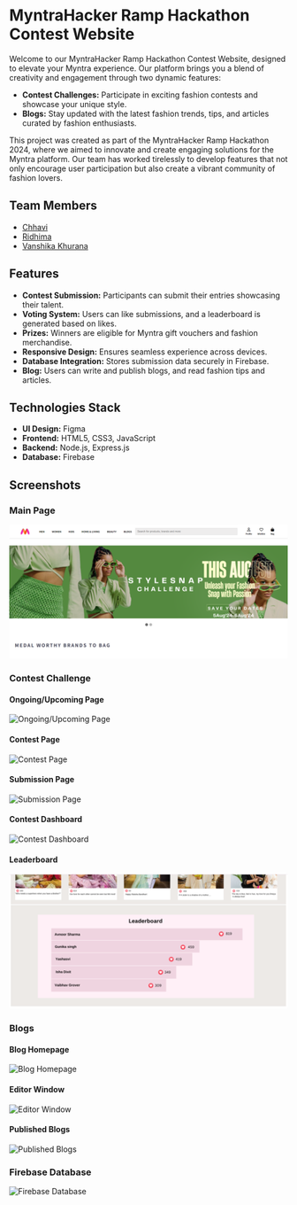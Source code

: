 # MyntraHacker Ramp Hackathon Contest Website

Welcome to our MyntraHacker Ramp Hackathon Contest Website, designed to elevate your Myntra experience. Our platform brings you a blend of creativity and engagement through two dynamic features:
- **Contest Challenges:** Participate in exciting fashion contests and showcase your unique style.
- **Blogs:** Stay updated with the latest fashion trends, tips, and articles curated by fashion enthusiasts.

This project was created as part of the MyntraHacker Ramp Hackathon 2024, where we aimed to innovate and create engaging solutions for the Myntra platform. Our team has worked tirelessly to develop features that not only encourage user participation but also create a vibrant community of fashion lovers.

## Team Members

- [Chhavi](https://github.com/chhavii04)
- [Ridhima](https://github.com/grace)
- [Vanshika Khurana](https://github.com/vanshikhurana)

## Features

- **Contest Submission:** Participants can submit their entries showcasing their talent.
- **Voting System:** Users can like submissions, and a leaderboard is generated based on likes.
- **Prizes:** Winners are eligible for Myntra gift vouchers and fashion merchandise.
- **Responsive Design:** Ensures seamless experience across devices.
- **Database Integration:** Stores submission data securely in Firebase.
- **Blog:** Users can write and publish blogs, and read fashion tips and articles.

## Technologies Stack

- **UI Design:** Figma
- **Frontend:** HTML5, CSS3, JavaScript
- **Backend:** Node.js, Express.js
- **Database:** Firebase

## Screenshots

### Main Page
![Homepage](ScreenShot/HomePage.png)

### Contest Challenge

#### Ongoing/Upcoming Page
![Ongoing/Upcoming Page](ScreenShot/Ongoing-Upcoming-page.png)

#### Contest Page
![Contest Page](ScreenShot/Raksha-Bandhan.png)

#### Submission Page
![Submission Page](ScreenShot/Contest-Submission.png)

#### Contest Dashboard
![Contest Dashboard](ScreenShot/Contest-Dashboard.png)

#### Leaderboard
![Leaderboard](ScreenShot/Leaderboard.png)

### Blogs

#### Blog Homepage
![Blog Homepage](ScreenShot/Blog-Homepage.png)

#### Editor Window
![Editor Window](ScreenShot/Editor-Window.png)

#### Published Blogs
![Published Blogs](ScreenShot/Published-Blogs.png)

### Firebase Database
![Firebase Database](ScreenShot/Firebase-database.png)
